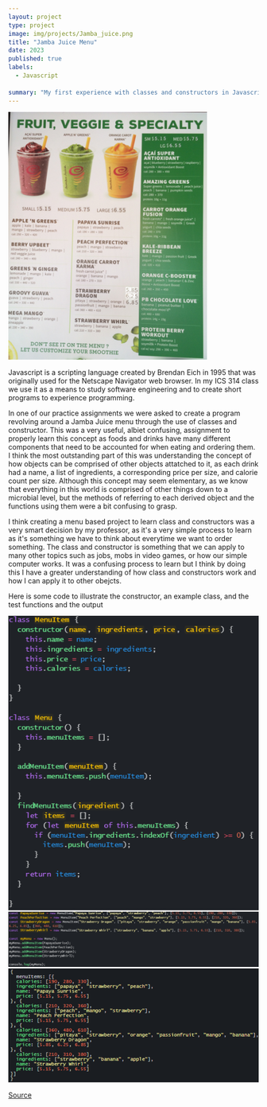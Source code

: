 ```yaml
---
layout: project
type: project
image: img/projects/Jamba_juice.png
title: "Jamba Juice Menu"
date: 2023
published: true
labels:
  - Javascript

summary: "My first experience with classes and constructors in Javascript"
---
```


<img width="400px" class="text-center rounded float-start pe-4" src="../img/projects/jambajuicemenu.jpg">

Javascript is a scripting language created by Brendan Eich in 1995 that was originally used for the Netscape Navigator web browser. In my ICS 314 class we use it as a means to study software engineering and to create short programs to experience programming. 

In one of our practice assignments we were asked to create a program revolving around a Jamba Juice menu through the use of classes and constructor. This was a very useful, albiet confusing, assignment to properly learn this concept as foods and drinks have many different components that need to be accounted for when eating and ordering them. I think the most outstanding part of this was understanding the concept of how objects can be comprised of other objects attatched to it, as each drink had a name, a list of ingredients, a corresponding price per size, and calorie count per size. Although this concept may seem elementary, as we know that everything in this world is comprised of other things down to a microbial level, but the methods of referring to each derived object and the functions using them were a bit confusing to grasp.

I think creating a menu based project to learn class and constructors was a very smart decision by my professor, as it's a very simple process to learn as it's something we have to think about everytime we want to order something. The class and constructor is something that we can apply to many other topics such as jobs, mobs in video games, or how our simple computer works. It was a confusing process to learn but I think by doing this I have a greater understanding of how class and constructors work and how I can apply it to other obejcts.

Here is some code to illustrate the constructor, an example class, and the test functions and the output

<img width="600px" class="text-center rounded float-start pe-4" src="../img/projects/Constructor_and_Class.png">
<img width="600px" class="text-center rounded float-start pe-4" src="../img/projects/test_function.png">
<img width="600px" class="text-center rounded float-start pe-4" src="../img/projects/result.png">




[Source](http://courses.ics.hawaii.edu/ics314s23/morea/javascript-2/experience-jamba-juice-1.html)
